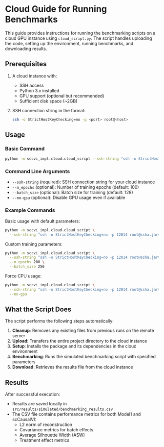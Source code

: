 # Cloud Guide for Running Benchmarks

This guide provides instructions for running the benchmarking scripts on a cloud GPU instance using `cloud_script.py`. The script handles uploading the code, setting up the environment, running benchmarks, and downloading results.

## Prerequisites

1. A cloud instance with:
   - SSH access
   - Python 3.x installed
   - GPU support (optional but recommended)
   - Sufficient disk space (~2GB)

2. SSH connection string in the format:
   ```bash
   ssh -o StrictHostKeyChecking=no -p <port> root@<host>
   ```

## Usage

### Basic Command

```bash
python -m sccvi_impl.cloud.cloud_script --ssh-string "ssh -o StrictHostKeyChecking=no -p <port> root@<host>"
```

### Command Line Arguments

- `--ssh-string` (required): SSH connection string for your cloud instance
- `--n_epochs` (optional): Number of training epochs (default: 100)
- `--batch_size` (optional): Batch size for training (default: 128)
- `--no-gpu` (optional): Disable GPU usage even if available

### Example Commands

Basic usage with default parameters:
```bash
python -m sccvi_impl.cloud.cloud_script \
  --ssh-string "ssh -o StrictHostKeyChecking=no -p 12014 root@ssha.jarvislabs.ai"
```

Custom training parameters:
```bash
python -m sccvi_impl.cloud.cloud_script \
  --ssh-string "ssh -o StrictHostKeyChecking=no -p 12014 root@ssha.jarvislabs.ai" \
  --n_epochs 200 \
  --batch_size 256
```

Force CPU usage:
```bash
python -m sccvi_impl.cloud.cloud_script \
  --ssh-string "ssh -o StrictHostKeyChecking=no -p 12014 root@ssha.jarvislabs.ai" \
  --no-gpu
```

## What the Script Does

The script performs the following steps automatically:

1. **Cleanup**: Removes any existing files from previous runs on the remote server
2. **Upload**: Transfers the entire project directory to the cloud instance
3. **Setup**: Installs the package and its dependencies in the cloud environment
4. **Benchmarking**: Runs the simulated benchmarking script with specified parameters
5. **Download**: Retrieves the results file from the cloud instance

## Results

After successful execution:

- Results are saved locally in `src/results/simulated/benchmarking_results.csv`
- The CSV file contains performance metrics for both Model1 and scCausalVI:
  - L2 norm of reconstruction
  - Covariance metrics for batch effects
  - Average Silhouette Width (ASW)
  - Treatment effect metrics


